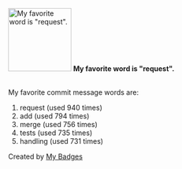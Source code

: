 <img src="https://my-badges.github.io/my-badges/favorite-word.png" alt="My favorite word is &quot;request&quot;." title="My favorite word is &quot;request&quot;." width="128">
<strong>My favorite word is &quot;request&quot;.</strong>
<br><br>

My favorite commit message words are:

1. request (used 940 times)
2. add (used 794 times)
3. merge (used 756 times)
4. tests (used 735 times)
5. handling (used 731 times)


Created by <a href="https://github.com/my-badges/my-badges">My Badges</a>